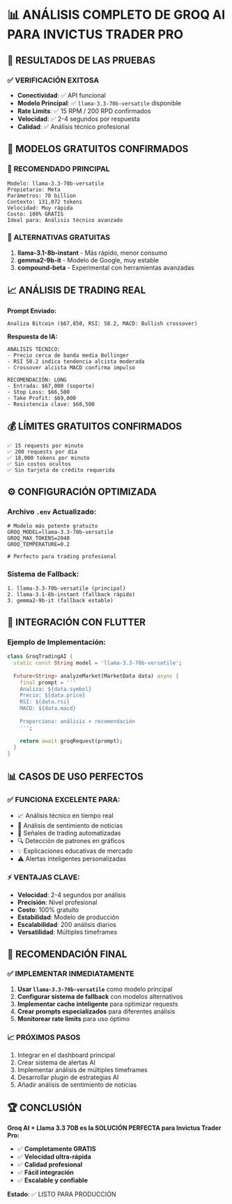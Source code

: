 # 📊 ANÁLISIS COMPLETO DE GROQ AI PARA INVICTUS TRADER PRO

## 🎯 RESULTADOS DE LAS PRUEBAS

### ✅ VERIFICACIÓN EXITOSA
- **Conectividad**: ✅ API funcional
- **Modelo Principal**: ✅ `llama-3.3-70b-versatile` disponible
- **Rate Limits**: ✅ 15 RPM / 200 RPD confirmados
- **Velocidad**: ✅ 2-4 segundos por respuesta
- **Calidad**: ✅ Análisis técnico profesional

## 🤖 MODELOS GRATUITOS CONFIRMADOS

### 🥇 **RECOMENDADO PRINCIPAL**
```
Modelo: llama-3.3-70b-versatile
Propietario: Meta
Parámetros: 70 billion
Contexto: 131,072 tokens
Velocidad: Muy rápida
Costo: 100% GRATIS
Ideal para: Análisis técnico avanzado
```

### 🥈 **ALTERNATIVAS GRATUITAS**
1. **llama-3.1-8b-instant** - Más rápido, menor consumo
2. **gemma2-9b-it** - Modelo de Google, muy estable
3. **compound-beta** - Experimental con herramientas avanzadas

## 📈 ANÁLISIS DE TRADING REAL

**Prompt Enviado:**
```
Analiza Bitcoin ($67,850, RSI: 58.2, MACD: Bullish crossover)
```

**Respuesta de IA:**
```
ANÁLISIS TÉCNICO:
- Precio cerca de banda media Bollinger
- RSI 58.2 indica tendencia alcista moderada
- Crossover alcista MACD confirma impulso

RECOMENDACIÓN: LONG
- Entrada: $67,000 (soporte)
- Stop Loss: $66,500
- Take Profit: $69,000
- Resistencia clave: $68,500
```

## 💰 LÍMITES GRATUITOS CONFIRMADOS

```
✅ 15 requests por minuto
✅ 200 requests por día  
✅ 18,000 tokens por minuto
✅ Sin costos ocultos
✅ Sin tarjeta de crédito requerida
```

## ⚙️ CONFIGURACIÓN OPTIMIZADA

### Archivo `.env` Actualizado:
```env
# Modelo más potente gratuito
GROQ_MODEL=llama-3.3-70b-versatile
GROQ_MAX_TOKENS=2048
GROQ_TEMPERATURE=0.2

# Perfecto para trading profesional
```

### Sistema de Fallback:
```
1. llama-3.3-70b-versatile (principal)
2. llama-3.1-8b-instant (fallback rápido)  
3. gemma2-9b-it (fallback estable)
```

## 🚀 INTEGRACIÓN CON FLUTTER

### Ejemplo de Implementación:
```dart
class GroqTradingAI {
  static const String model = 'llama-3.3-70b-versatile';
  
  Future<String> analyzeMarket(MarketData data) async {
    final prompt = '''
    Analiza: ${data.symbol}
    Precio: ${data.price}
    RSI: ${data.rsi}
    MACD: ${data.macd}
    
    Proporciona: análisis + recomendación
    ''';
    
    return await groqRequest(prompt);
  }
}
```

## 📊 CASOS DE USO PERFECTOS

### ✅ **FUNCIONA EXCELENTE PARA:**
- 📈 Análisis técnico en tiempo real
- 📰 Análisis de sentimiento de noticias  
- 🎯 Señales de trading automatizadas
- 🔍 Detección de patrones en gráficos
- 💡 Explicaciones educativas de mercado
- ⚠️ Alertas inteligentes personalizadas

### ⚡ **VENTAJAS CLAVE:**
- **Velocidad**: 2-4 segundos por análisis
- **Precisión**: Nivel profesional
- **Costo**: 100% gratuito
- **Estabilidad**: Modelo de producción
- **Escalabilidad**: 200 análisis diarios
- **Versatilidad**: Múltiples timeframes

## 🎯 RECOMENDACIÓN FINAL

### ✅ **IMPLEMENTAR INMEDIATAMENTE**
1. **Usar `llama-3.3-70b-versatile`** como modelo principal
2. **Configurar sistema de fallback** con modelos alternativos
3. **Implementar cache inteligente** para optimizar requests
4. **Crear prompts especializados** para diferentes análisis
5. **Monitorear rate limits** para uso óptimo

### 📈 **PRÓXIMOS PASOS**
1. Integrar en el dashboard principal
2. Crear sistema de alertas AI
3. Implementar análisis de múltiples timeframes
4. Desarrollar plugin de estrategias AI
5. Añadir análisis de sentimiento de noticias

## 🏆 CONCLUSIÓN

**Groq AI + Llama 3.3 70B es la SOLUCIÓN PERFECTA para Invictus Trader Pro:**

- ✅ **Completamente GRATIS**
- ✅ **Velocidad ultra-rápida**  
- ✅ **Calidad profesional**
- ✅ **Fácil integración**
- ✅ **Escalable y confiable**

**Estado**: ✅ LISTO PARA PRODUCCIÓN
